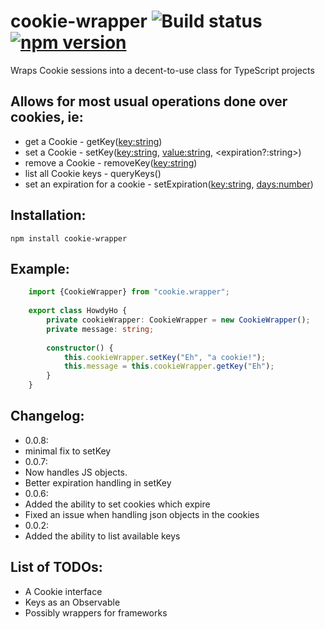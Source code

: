 # cookie-wrapper ![Build status](https://travis-ci.org/Booyanach/cookie-wrapper.svg) [![npm version](https://badge.fury.io/js/cookie-wrapper.svg)](https://badge.fury.io/js/cookie-wrapper)
Wraps Cookie sessions into a decent-to-use class for TypeScript projects
## Allows for most usual operations done over cookies, ie:
 *  get a Cookie - getKey(<key:string>)
 *  set a Cookie - setKey(<key:string>, <value:string>, <expiration?:string>)
 *  remove a Cookie - removeKey(<key:string>)
 *  list all Cookie keys - queryKeys()
 *  set an expiration for a cookie - setExpiration(<key:string>, <days:number>)

## Installation:
`npm install cookie-wrapper`

## Example:

```TypeScript
    import {CookieWrapper} from "cookie.wrapper";
    
    export class HowdyHo {
        private cookieWrapper: CookieWrapper = new CookieWrapper();
        private message: string;
        
        constructor() {
            this.cookieWrapper.setKey("Eh", "a cookie!");
            this.message = this.cookieWrapper.getKey("Eh");
        }
    }
```

## Changelog:
 * 0.0.8:
  * minimal fix to setKey
 * 0.0.7:
  * Now handles JS objects.
  * Better expiration handling in setKey
 * 0.0.6:
  * Added the ability to set cookies which expire
  * Fixed an issue when handling json objects in the cookies
 * 0.0.2:
  * Added the ability to list available keys

## List of TODOs:
 *  A Cookie interface
 *  Keys as an Observable
 *  Possibly wrappers for frameworks
